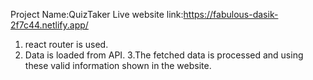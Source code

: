 Project Name:QuizTaker
Live website link:https://fabulous-dasik-2f7c44.netlify.app/

1. react router is used.
2. Data is loaded from API.
3.The fetched data is processed and using these valid information shown in the website.

